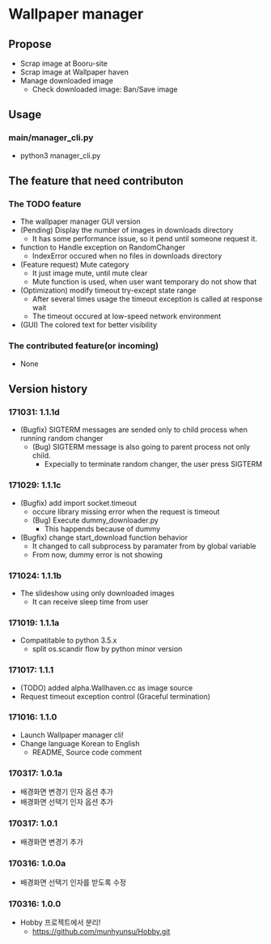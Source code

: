 # Wallpaper manager

## Propose
- Scrap image at Booru-site
- Scrap image at Wallpaper haven
- Manage downloaded image
  - Check downloaded image: Ban/Save image

## Usage

### main/manager\_cli.py
- python3 manager\_cli.py


## The feature that need contributon

### The TODO feature
- The wallpaper manager GUI version
- (Pending) Display the number of images in downloads directory
  - It has some performance issue, so it pend until someone request it.
- function to Handle exception on RandomChanger
  - IndexError occured when no files in downloads directory
- (Feature request) Mute category
  - It just image mute, until mute clear
  - Mute function is used, when user want temporary do not show that
- (Optimization) modify timeout try-except state range
  - After several times usage the timeout exception is called at response wait
  - The timeout occured at low-speed network environment
- (GUI) The colored text for better visibility

### The contributed feature(or incoming)
- None

## Version history

### 171031: 1.1.1d
- (Bugfix) SIGTERM messages are sended only to child process when running random changer
  - (Bug) SIGTERM message is also going to parent process not only child.
    - Expecially to terminate random changer, the user press SIGTERM

### 171029: 1.1.1c
- (Bugfix) add import socket.timeout
  - occure library missing error when the request is timeout
  - (Bug) Execute dummy\_downloader.py
    - This happends because of dummy
- (Bugfix) change start\_download function behavior
  - It changed to call subprocess by paramater from by global variable
  - From now, dummy error is not showing

### 171024: 1.1.1b
- The slideshow using only downloaded images
  - It can receive sleep time from user

### 171019: 1.1.1a
- Compatitable to python 3.5.x
  - split os.scandir flow by python minor version

### 171017: 1.1.1
- (TODO) added alpha.Wallhaven.cc as image source
- Request timeout exception control (Graceful termination)

### 171016: 1.1.0
- Launch Wallpaper manager cli!
- Change language Korean to English
  - README, Source code comment

### 170317: 1.0.1a
- 배경화면 변경기 인자 옵션 추가
- 배경화면 선택기 인자 옵션 추가

### 170317: 1.0.1
- 배경화면 변경기 추가

### 170316: 1.0.0a
- 배경화면 선택기 인자를 받도록 수정

### 170316: 1.0.0
- Hobby 프로젝트에서 분리!
  - https://github.com/munhyunsu/Hobby.git
